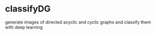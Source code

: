# classifyDG
generate images of directed acyclic and cyclic graphs and classify them with deep learning
